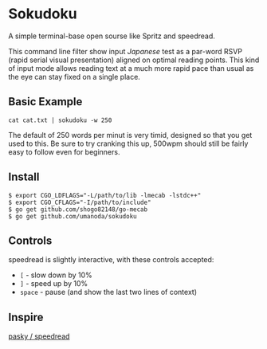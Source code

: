 # Sokudoku

A simple terminal-base open sourse like Spritz and speedread.

This command line filter show input *Japanese* test as a par-word RSVP (rapid serial visual presentation) aligned on optimal reading points. This kind of input mode allows reading text at a much more rapid pace than usual as the eye can stay fixed on a single place.

## Basic Example

```
cat cat.txt | sokudoku -w 250
```

The default of 250 words per minut is very timid, designed so that you get used to this. Be sure to try cranking this up, 500wpm should still be fairly easy to follow even for beginners.

## Install

```
$ export CGO_LDFLAGS="-L/path/to/lib -lmecab -lstdc++"
$ export CGO_CFLAGS="-I/path/to/include"
$ go get github.com/shogo82148/go-mecab
$ go get github.com/umanoda/sokudoku
```

## Controls

speedread is slightly interactive, with these controls accepted:

* `[` - slow down by 10%
* `]` - speed up by 10%
* `space` - pause (and show the last two lines of context)


## Inspire

[pasky / speedread](https://github.com/pasky/speedread)
